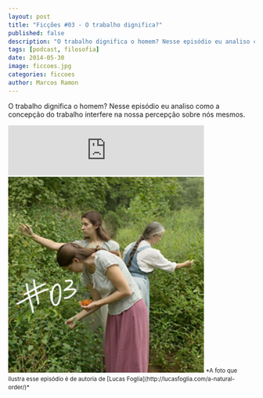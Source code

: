 ```yaml
---
layout: post
title: "Ficções #03 - O trabalho dignifica?"
published: false
description: "O trabalho dignifica o homem? Nesse episódio eu analiso como a concepção do trabalho interfere na nossa percepção sobre nós mesmos."
tags: [podcast, filosofia]
date: 2014-05-30
image: ficcoes.jpg
categories: ficcoes
author: Marcos Ramon
---
```


O trabalho dignifica o homem? Nesse episódio eu analiso como a concepção do trabalho interfere na nossa percepção sobre nós mesmos.
     
<iframe src="https://anchor.fm/podcastficcoes/embed/episodes/O-trabalho-dignifica-e47jdj/a-aggl2b" height="102px" width="400px" frameborder="0" scrolling="no"></iframe>

<img src="/assets/images/03_50.png" height="400" width="400" alt="Lucas Foglia">
<small>*A foto que ilustra esse episódio é de autoria de [Lucas Foglia](http://lucasfoglia.com/a-natural-order/)*</small>
